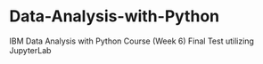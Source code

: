 # Data-Analysis-with-Python
IBM Data Analysis with Python Course (Week 6) Final Test utilizing JupyterLab
